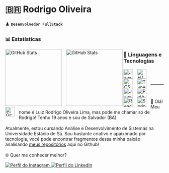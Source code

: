 # 🇧🇷 Rodrigo Oliveira

♟️ **`Desenvolvedor FullStack`**

### 📊 Estatísticas
<div>
  <img 
    align="left" 
    alt="GitHub Stats" 
    height="180em" 
    style="padding-right: 10px;" 
    src="https://github-readme-stats.vercel.app/api?username=guaaxinim&show_icons=true&theme=tokyonight&include_all_commits=true&locale=pt-br" 
  />

<img 
      align="left" 
      alt="GitHub Stats" 
      height="180em" 
      src="https://github-readme-stats.vercel.app/api/top-langs/?username=guaaxinim&theme=tokyonight&layout=compact&custom_title=Tecnologias&langs_count=5" 
  />
</div>

### 🚀 Linguagens e Tecnologias

<div style="display: inline_block">
  <img 
      align="left" 
      alt="Java"
      title="Java" 
      width="30px" 
      style="padding-right: 10px;" 
      src="https://cdn.jsdelivr.net/gh/devicons/devicon@latest/icons/java/java-original.svg" 
  />
  <img 
      align="left" 
      alt="HTML"
      title="HTML" 
      width="30px" 
      style="padding-right: 10px;" 
      src="https://cdn.jsdelivr.net/gh/devicons/devicon@latest/icons/html5/html5-original.svg" 
  />
  <img 
      align="left" 
      alt="CSS" 
      title="CSS"
      width="30px" 
      style="padding-right: 10px;" 
      src="https://cdn.jsdelivr.net/gh/devicons/devicon@latest/icons/css3/css3-original.svg" 
  />
  <img 
      align="left" 
      alt="TypeScript"
      title="TypeScript" 
      width="30px" 
      style="padding-right: 10px;" 
      src="https://cdn.jsdelivr.net/gh/devicons/devicon@latest/icons/typescript/typescript-original.svg" 
  />
  <img 
      align="left" 
      alt="JavaScript" 
      title="JavaScript"
      width="30px" 
      style="padding-right: 10px;" 
      src="https://cdn.jsdelivr.net/gh/devicons/devicon@latest/icons/javascript/javascript-original.svg" 
  />
  <img 
      align="left" 
      alt="Python" 
      title="Python"
      width="30px" 
      style="padding-right: 10px;" 
      src="https://cdn.jsdelivr.net/gh/devicons/devicon@latest/icons/python/python-original.svg" 
  />
  <img 
      align="left" 
      alt="React"
      title="React" 
      width="30px" 
      style="padding-right: 10px;" 
      src="https://cdn.jsdelivr.net/gh/devicons/devicon@latest/icons/react/react-original.svg" 
  />
  <img 
      align="left" 
      alt="Spring Boot"
      title="Spring Boot" 
      width="30px" 
      style="padding-right: 10px;" 
      src="https://cdn.jsdelivr.net/gh/devicons/devicon@latest/icons/spring/spring-original.svg" 
  />
  <img 
      align="left" 
      alt="Git" 
      title="Git"
      width="30px" 
      style="padding-right: 10px;" 
      src="https://cdn.jsdelivr.net/gh/devicons/devicon@latest/icons/git/git-original.svg" 
  />
</div>

<br/><br/>

---

<br/>

👋 Olá! Meu nome é Luiz Rodrigo Oliveira Lima, mas pode me chamar só de Rodrigo! Tenho 19 anos e sou de Salvador (BA) <br/><br/> Atualmente, estou cursando Análise e Desenvolvimento de Sistemas na Universidade Estácio de Sá. Sou bastante criativo e apaixonado por tecnologia, você pode encontrar fragmentos dessa minha paixão analisando [meus repositórios](https://github.com/guaaxinim?tab=repositories) aqui no Github! <br/><br/> 🌐 Quer me conhecer melhor? <br/>

<p align="left">
    <a href="https://www.instagram.com/rodrigoo_dev/" target="_blank">
        <img 
            alt="Perfil do Instagram" 
            title="Siga-me no Instagram" 
            src="https://custom-icon-badges.demolab.com/badge/Siga%20me-CE4630?logo=instagram&logoColor=white&style=for-the-badge&labelColor=CE4630"
        />
    </a>
    <a href="https://www.linkedin.com/in/rodrigo-oliveira-470668314/" target="_blank">
        <img 
            alt="Perfil do LinkedIn" 
            title="Conect-se comigo no LinkedIn" 
            src="https://custom-icon-badges.demolab.com/badge/LinkedIn-0077B5?logo=linkedin&logoColor=white&style=for-the-badge&labelColor=0077B5"
        />
    </a>
</p>

